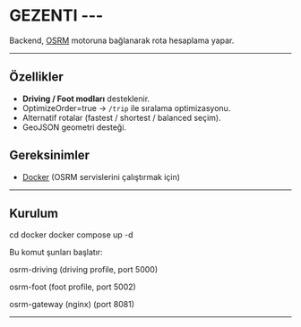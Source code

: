 # GEZENTI ---
  
Backend, [OSRM](http://project-osrm.org) motoruna bağlanarak rota hesaplama yapar.

---

## Özellikler

- **Driving / Foot modları** desteklenir.
- OptimizeOrder=true → `/trip` ile sıralama optimizasyonu.
- Alternatif rotalar (fastest / shortest / balanced seçim).
- GeoJSON geometri desteği.

## Gereksinimler

- [Docker](https://www.docker.com/) (OSRM servislerini çalıştırmak için)

---

## Kurulum

cd docker
docker compose up -d



Bu komut şunları başlatır:

osrm-driving (driving profile, port 5000)

osrm-foot (foot profile, port 5002)

osrm-gateway (nginx) (port 8081)

---
